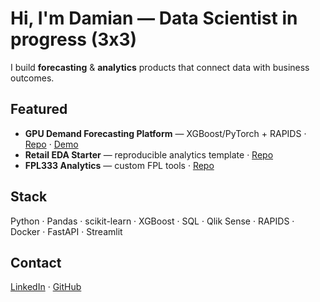# Hi, I'm Damian — Data Scientist in progress (3x3)

I build **forecasting** & **analytics** products that connect data with business outcomes.

## Featured
- **GPU Demand Forecasting Platform** — XGBoost/PyTorch + RAPIDS · [Repo](https://github.com/yourrepo) · [Demo](#)
- **Retail EDA Starter** — reproducible analytics template · [Repo](#)
- **FPL333 Analytics** — custom FPL tools · [Repo](#)

## Stack
Python · Pandas · scikit-learn · XGBoost · SQL · Qlik Sense · RAPIDS · Docker · FastAPI · Streamlit

## Contact
[LinkedIn](https://www.linkedin.com/in/damian-cichocki-3x3) · [GitHub](https://github.com/damian-cichocki-3x3)
